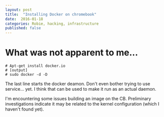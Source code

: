 ```yaml
---
layout: post
title:  "Installing Docker on chromebook"
date:  2016-01-18 
categories: Robie, hacking, infrastructure
published: false
---
```


# What was not apparent to me...

    # Apt-get install docker.io
    # [output]
    # sudo docker -d -D 
    
The last line starts the docker deamon. Don't even bother trying to use service... yet. I think that can be used to make it run as an actual daemon.

I'm encountering some issues building an image on the CB. Preliminary investigations indicate it may be related to the kernel configuration (which I haven't found yet). 
